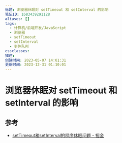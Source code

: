 ```yaml
---
标题: 浏览器休眠对 setTimeout 和 setInterval 的影响
笔记ID: 1683439291128
aliases: []
tags:
  - 计算机/前端开发/JavaScript
  - 浏览器
  - setTimeout
  - setInterval
  - 事件队列
cssclasses: 
描述: 
创建时间: 2023-05-07 14:01:31
更新时间: 2023-12-31 01:10:01
---
```


# 浏览器休眠对 setTimeout 和 setInterval 的影响

## 参考

- [setTimeout和setInterval的程序休眠问题 - 掘金](https://juejin.cn/post/6844903667456278541)
